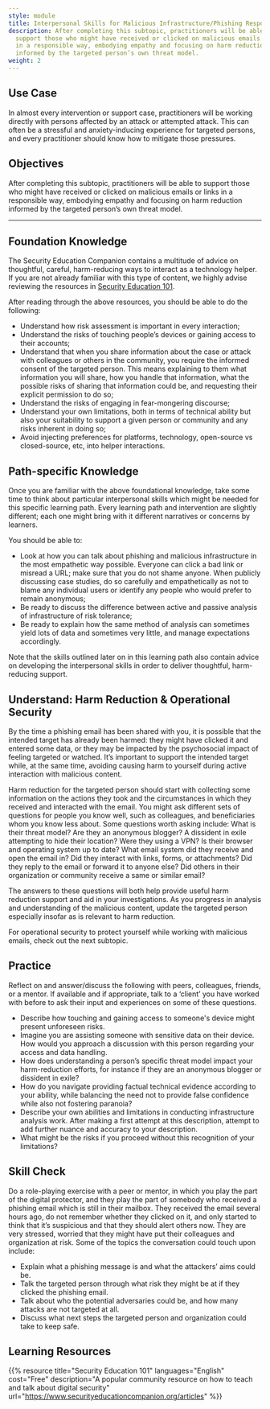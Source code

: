 ```yaml
---
style: module
title: Interpersonal Skills for Malicious Infrastructure/Phishing Response
description: After completing this subtopic, practitioners will be able to
  support those who might have received or clicked on malicious emails or links
  in a responsible way, embodying empathy and focusing on harm reduction
  informed by the targeted person’s own threat model.
weight: 2
---
```

## Use Case

In almost every intervention or support case, practitioners will be working directly with persons affected by an attack or attempted attack. This can often be a stressful and anxiety-inducing experience for targeted persons, and every practitioner should know how to mitigate those pressures.

## Objectives

After completing this subtopic, practitioners will be able to support those who might have received or clicked on malicious emails or links in a responsible way, embodying empathy and focusing on harm reduction informed by the targeted person’s own threat model.

- - -

## Foundation Knowledge

The Security Education Companion contains a multitude of advice on thoughtful, careful, harm-reducing ways to interact as a technology helper. If you are not already familiar with this type of content, we highly advise reviewing the resources in [Security Education 101](https://www.securityeducationcompanion.org/articles).

After reading through the above resources, you should be able to do the following:

* Understand how risk assessment is important in every interaction;
* Understand the risks of touching people’s devices or gaining access to their accounts;
* Understand that when you share information about the case or attack with colleagues or others in the community, you require the informed consent of the targeted person. This means explaining to them what information you will share, how you handle that information, what the possible risks of sharing that information could be, and requesting their explicit permission to do so;
* Understand the risks of engaging in fear-mongering discourse;
* Understand your own limitations, both in terms of technical ability but also your suitability to support a given person or community and any risks inherent in doing so;
* Avoid injecting preferences for platforms, technology, open-source vs closed-source, etc, into helper interactions.

## Path-specific Knowledge

Once you are familiar with the above foundational knowledge, take some time to think about particular interpersonal skills which might be needed for this specific learning path. Every learning path and intervention are slightly different; each one might bring with it different narratives or concerns by learners.

You should be able to:

* Look at how you can talk about phishing and malicious infrastructure in the most empathetic way possible. Everyone can click a bad link or misread a URL; make sure that you do not shame anyone. When publicly discussing case studies, do so carefully and empathetically as not to blame any individual users or identify any people who would prefer to remain anonymous;
* Be ready to discuss the difference between active and passive analysis of infrastructure of risk tolerance;
* Be ready to explain how the same method of analysis can sometimes yield lots of data and sometimes very little, and manage expectations accordingly.

Note that the skills outlined later on in this learning path also contain advice on developing the interpersonal skills in order to deliver thoughtful, harm-reducing support.

## Understand: Harm Reduction & Operational Security

By the time a phishing email has been shared with you, it is possible that the intended target has already been harmed: they might have clicked it and entered some data, or they may be impacted by the psychosocial impact of feeling targeted or watched. It’s important to support the intended target while, at the same time, avoiding causing harm to yourself during active interaction with malicious content.

Harm reduction for the targeted person should start with collecting some information on the actions they took and the circumstances in which they received and interacted with the email. You might ask different sets of questions for people you know well, such as colleagues, and beneficiaries whom you know less about. Some questions worth asking include: What is their threat model? Are they an anonymous blogger? A dissident in exile attempting to hide their location? Were they using a VPN? Is their browser and operating system up to date? What email system did they receive and open the email in? Did they interact with links, forms, or attachments? Did they reply to the email or forward it to anyone else? Did others in their organization or community receive a same or similar email?

The answers to these questions will both help provide useful harm reduction support and aid in your investigations. As you progress in analysis and understanding of the malicious content, update the targeted person especially insofar as is relevant to harm reduction.

For operational security to protect yourself while working with malicious emails, check out the next subtopic.

## Practice

Reflect on and answer/discuss the following with peers, colleagues, friends, or a mentor. If available and if appropriate, talk to a ‘client’ you have worked with before to ask their input and experiences on some of these questions.

* Describe how touching and gaining access to someone's device might present unforeseen risks.
* Imagine you are assisting someone with sensitive data on their device. How would you approach a discussion with this person regarding your access and data handling.
* How does understanding a person’s specific threat model impact your harm-reduction efforts, for instance if they are an anonymous blogger or dissident in exile?
* How do you navigate providing factual technical evidence according to your ability, while balancing the need not to provide false confidence while also not fostering paranoia?
* Describe your own abilities and limitations in conducting infrastructure analysis work. After making a first attempt at this description, attempt to add further nuance and accuracy to your description.
* What might be the risks if you proceed without this recognition of your limitations?

## Skill Check

Do a role-playing exercise with a peer or mentor, in which you play the part of the digital protector, and they play the part of somebody who received a phishing email which is still in their mailbox. They received the email several hours ago, do not remember whether they clicked on it, and only started to think that it’s suspicious and that they should alert others now. They are very stressed, worried that they might have put their colleagues and organization at risk. Some of the topics the conversation could touch upon include:

* Explain what a phishing message is and what the attackers’ aims could be.
* Talk the targeted person through what risk they might be at if they clicked the phishing email.
* Talk about who the potential adversaries could be, and how many attacks are not targeted at all.
* Discuss what next steps the targeted person and organization could take to keep safe.

## Learning Resources

{{% resource title="Security Education 101" languages="English" cost="Free" description="A popular community resource on how to teach and talk about digital security" url="https://www.securityeducationcompanion.org/articles" %}}


